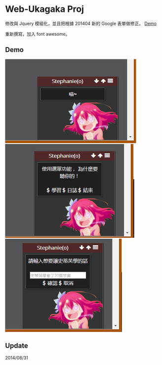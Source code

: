 # Web-Ukagaka Proj #

修改與 Jquery 模組化，並且把根據 201404 新的 Google 表單做修正。
[Demo](http://morris821028.github.io/2014/04/13/jquery-ukagaka/)

重新撰寫，加入 font awesome。

## Demo ##

![demo0](/readme_img/demo0.PNG)
![demo1](/readme_img/demo1.PNG)
![demo2](/readme_img/demo2.PNG)

## Update ##

2014/08/31
